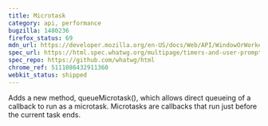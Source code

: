 ```yaml
---
title: Microtask
category: api, performance
bugzilla: 1480236
firefox_status: 69
mdn_url: https://developer.mozilla.org/en-US/docs/Web/API/WindowOrWorkerGlobalScope/queueMicrotask
spec_url: https://html.spec.whatwg.org/multipage/timers-and-user-prompts.html#microtask-queuing
spec_repo: https://github.com/whatwg/html
chrome_ref: 5111086432911360
webkit_status: shipped
---
```


Adds a new method, queueMicrotask(), which allows direct queueing of a callback to run as a microtask. Microtasks are callbacks that run just before the current task ends.

